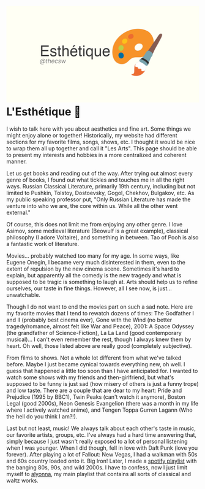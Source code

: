 ![preview](./preview.png)
L\'Esthétique 🎨
===============

I wish to talk here with you about aesthetics and fine art. Some things
we might enjoy alone or together! Historically, my website had different
sections for my favorite films, songs, shows, etc. I thought it would be
nice to wrap them all up together and call it \"Les Arts\". This page
should be able to present my interests and hobbies in a more centralized
and coherent manner.

Let us get books and reading out of the way. After trying out almost
every genre of books, I found out what tickles and touches me in all the
right ways. Russian Classical Literature, primarily 19th century,
including but not limited to Pushkin, Tolstoy, Dostoevsky, Gogol,
Chekhov, Bulgakov, etc. As my public speaking professor put, \"Only
Russian Literature has made the venture into who we are, the core within
us. While all the other went external.\"

Of course, this does not limit me from enjoying any other genre. I love
Asimov, some medieval literature (Beowulf is a great example), classical
philosophy (I adore Voltaire), and something in between. Tao of Pooh is
also a fantastic work of literature.

Movies... probably watched too many for my age. In some ways, like
Eugene Onegin, I became very much disinterested in them, even to the
extent of repulsion by the new cinema scene. Sometimes it\'s hard to
explain, but apparently all the comedy is the new tragedy and what is
supposed to be tragic is something to laugh at. Arts should help us to
refine ourselves, our taste in fine things. However, all I see now, is
just... unwatchable.

Though I do not want to end the movies part on such a sad note. Here are
my favorite movies that I tend to rewatch dozens of times: The Godfather
I and II (probably best cinema ever), Gone with the Wind (no better
tragedy/romance, almost felt like War and Peace), 2001: A Space Odyssey
(the grandfather of Science-Fiction), La La Land (good contemporary
musical)... I can\'t even remember the rest, though I always knew them
by heart. Oh well, those listed above are really good (completely
subjective).

From films to shows. Not a whole lot different from what we\'ve talked
before. Maybe I just became cynical towards everything new, oh well. I
guess that happened a little too soon than I have anticipated for. I
wanted to watch some shows with my friends and then-girlfriend, but
what\'s supposed to be funny is just sad (how misery of others is just a
funny trope) and low taste. There are a couple that are dear to my
heart: Pride and Prejudice (1995 by BBC1), Twin Peaks (can\'t watch it
anymore), Boston Legal (good 2000s), Neon Genesis Evangelion (there was
a month in my life where I actively watched anime), and Tengen Toppa
Gurren Lagann (Who the hell do you think I am?!).

Last but not least, music! We always talk about each other\'s taste in
music, our favorite artists, groups, etc. I\'ve always had a hard time
answering that, simply because I just wasn\'t really exposed to a lot of
personal listening when I was younger. When I did though, fell in love
with Daft Punk (love you forever). After playing a lot of Fallout: New
Vegas, I had a walkman with 50s and 60s country loaded onto it. Big
Iron! Later, I made a [spotify
playlist](https://open.spotify.com/playlist/3kEBOeXVLWG3Y8P3KUEn1a?si=8bcd5d952f7d4011)
with the banging 80s, 90s, and wild 2000s. I have to confess, now I just
limit myself to
[alyonna](https://open.spotify.com/playlist/4ZZv8ppIChHJeNoj5rW3oC?si=18b24d7ae7174973),
my main playlist that contains all sorts of classical and waltz works.
